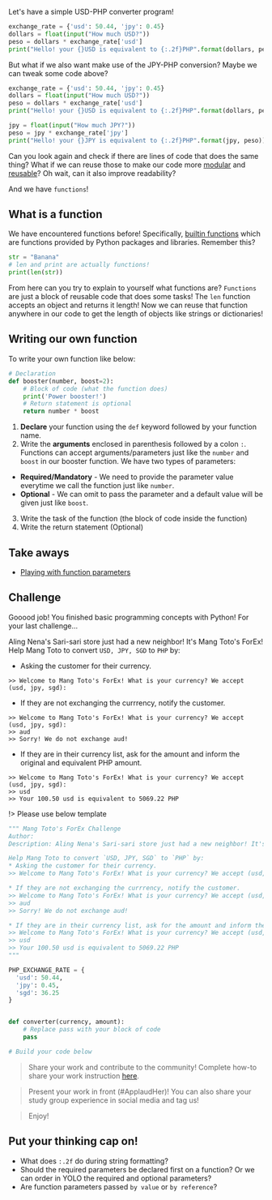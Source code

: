 Let's have a simple USD-PHP converter program!

```python
exchange_rate = {'usd': 50.44, 'jpy': 0.45} 
dollars = float(input("How much USD?"))
peso = dollars * exchange_rate['usd']
print("Hello! your {}USD is equivalent to {:.2f}PHP".format(dollars, peso))
```

But what if we also want make use of the JPY-PHP conversion? Maybe we can tweak some code above?
```python
exchange_rate = {'usd': 50.44, 'jpy': 0.45} 
dollars = float(input("How much USD?"))
peso = dollars * exchange_rate['usd']
print("Hello! your {}USD is equivalent to {:.2f}PHP".format(dollars, peso))

jpy = float(input("How much JPY?"))
peso = jpy * exchange_rate['jpy']
print("Hello! your {}JPY is equivalent to {:.2f}PHP".format(jpy, peso))
```

Can you look again and check if there are lines of code that does the same thing? What if we can reuse those to make our code
more [modular](https://www.quora.com/What-is-modular-programming-Where-is-it-used) and [reusable](https://www.quora.com/What-is-code-reusability)? Oh wait, can it also improve readability?

And we have `functions`!

## What is a function
We have encountered functions before! Specifically, [builtin functions](https://docs.python.org/3/library/functions.html) which are functions provided by Python packages and libraries.
Remember this?

```python
str = "Banana"
# len and print are actually functions!
print(len(str))
```

From here can you try to explain to yourself what functions are? `Functions` are just a block of reusable code that does some tasks!
The `len` function accepts an object and returns it length! Now we can reuse that function anywhere in our code to get
the length of objects like strings or dictionaries!

## Writing our own function
To write your own function like below:

```python
# Declaration
def booster(number, boost=2):
    # Block of code (what the function does)
    print('Power booster!')
    # Return statement is optional
    return number * boost
```

1. **Declare** your function using the `def` keyword followed by your function name. 
2. Write the **arguments** enclosed in parenthesis followed by a colon `:`. Functions can accept arguments/parameters just like the `number` and `boost` in our booster function. We have two types of parameters:
  * **Required/Mandatory** - We need to provide the parameter value everytime we call the function just like `number`.
  * **Optional** - We can omit to pass the parameter and a default value will be given just like `boost`.
3. Write the task of the function (the block of code inside the function)
4. Write the return statement (Optional)

## Take aways
* [Playing with function parameters](http://pythoncentral.io/fun-with-python-function-parameters/)

## Challenge
Gooood job! You finished basic programming concepts with Python! For your last challenge...

Aling Nena's Sari-sari store just had a new neighbor! It's Mang Toto's ForEx!
Help Mang Toto to convert `USD, JPY, SGD` to `PHP` by:
* Asking the customer for their currency.

```shell
>> Welcome to Mang Toto's ForEx! What is your currency? We accept (usd, jpy, sgd):
```

* If they are not exchanging the currrency, notify the customer.

```shell
>> Welcome to Mang Toto's ForEx! What is your currency? We accept (usd, jpy, sgd): 
>> aud
>> Sorry! We do not exchange aud!
```

* If they are in their currency list, ask for the amount and inform the original and equivalent PHP amount.

```shell
>> Welcome to Mang Toto's ForEx! What is your currency? We accept (usd, jpy, sgd): 
>> usd
>> Your 100.50 usd is equivalent to 5069.22 PHP
```


!> Please use below template

```python
""" Mang Toto's ForEx Challenge
Author:
Description: Aling Nena's Sari-sari store just had a new neighbor! It's Mang Toto's ForEx!

Help Mang Toto to convert `USD, JPY, SGD` to `PHP` by:
* Asking the customer for their currency.
>> Welcome to Mang Toto's ForEx! What is your currency? We accept (usd, jpy, sgd):

* If they are not exchanging the currrency, notify the customer.
>> Welcome to Mang Toto's ForEx! What is your currency? We accept (usd, jpy, sgd):
>> aud
>> Sorry! We do not exchange aud!

* If they are in their currency list, ask for the amount and inform the original and equivalent PHP amount.
>> Welcome to Mang Toto's ForEx! What is your currency? We accept (usd, jpy, sgd):
>> usd
>> Your 100.50 usd is equivalent to 5069.22 PHP
"""

PHP_EXCHANGE_RATE = {
  'usd': 50.44,
  'jpy': 0.45,
  'sgd': 36.25
}


def converter(currency, amount):
    # Replace pass with your block of code
    pass

# Build your code below

```

> Share your work and contribute to the community! Complete how-to share your work instruction [here](getting_started/exercise_upload_step.md).

> Present your work in front (#ApplaudHer)! You can also share your study group experience in social media and tag us!

> Enjoy!


## Put your thinking cap on!

- What does `:.2f` do during string formatting?
- Should the required parameters be declared first on a function? Or we can order in YOLO the required and optional parameters?
- Are function parameters passed `by value` or `by reference`?

